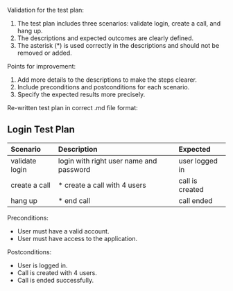 Validation for the test plan:
1. The test plan includes three scenarios: validate login, create a call, and hang up.
2. The descriptions and expected outcomes are clearly defined.
3. The asterisk (*) is used correctly in the descriptions and should not be removed or added.

Points for improvement:
1. Add more details to the descriptions to make the steps clearer.
2. Include preconditions and postconditions for each scenario.
3. Specify the expected results more precisely.

Re-written test plan in correct .md file format:

## Login Test Plan

| Scenario       | Description                             | Expected        |
|:---------------|:----------------------------------------|:----------------|
| validate login | login with right user name and password | user logged in  |
| create a call  | * create a call with 4 users            | call is created |
| hang up        | * end call                              | call ended      |

Preconditions:
- User must have a valid account.
- User must have access to the application.

Postconditions:
- User is logged in.
- Call is created with 4 users.
- Call is ended successfully.